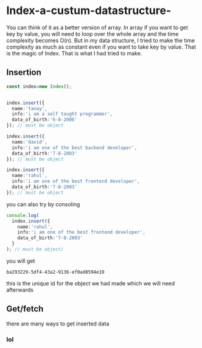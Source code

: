 # Index-a-custum-datastructure-
You can think of it as a better version of array. In array if you want to get key by value, you will need to loop over the whole array and the time complexity becomes O(n). But in my data structure, I tried to make the time complexity as much as constant even if you want to take key by value. That is the magic of Index. That is what I had tried to make.

## Insertion
```typescript
const index=new Index();


index.insert({
  name:'tanay',
  info:'i am a self taught programmer',
  data_of_birth:'6-8-2006'
}); // must be object

index.insert({
  name:'david',
  info:'i am one of the best backend developer',
  data_of_birth:'7-8-2003'
}); // must be object

index.insert({
  name:'rahul',
  info:'i am one of the best frontend developer',
  data_of_birth:'7-8-2003'
}); // must be object

```
you can also try by consoling
```typescript
console.log(
  index.insert({
    name:'rahul',
    info:'i am one of the best frontend developer',
    data_of_birth:'7-8-2003'
  }
); // must be object)
```
you will get
```
ba293229-5df4-43a2-9136-ef0ad8594e19
```
this is the unique id for the object we had made which we will need afterwards

## Get/fetch
there are many ways to get inserted data
### lol
